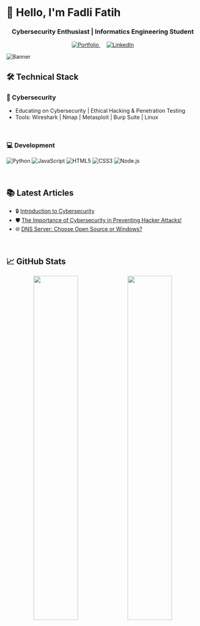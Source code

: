 # 👋 Hello, I'm Fadli Fatih

<h3 align="center">Cybersecurity Enthusiast | Informatics Engineering Student</h3>

<p align="center">
  <a href="https://fadlyfatih1.github.io/web-portfolio/" target="_blank">
    <img src="https://img.shields.io/badge/Portfolio-E66000?style=for-the-badge&logo=Firefox&logoColor=white" alt="Portfolio">
  </a> 
  <span>&nbsp;&nbsp;&nbsp;</span> <!-- Menambahkan jarak -->
  <a href="https://www.linkedin.com/in/fadly-madina/" target="_blank">
    <img src="https://img.shields.io/badge/LinkedIn-0A66C2?style=for-the-badge&logo=linkedin&logoColor=white" alt="LinkedIn">
  </a>
</p>

![Banner](https://raw.githubusercontent.com/fadlyfatih1/fadlyfatih1/team.jpeg)

## 🛠️ Technical Stack

### 🔐 Cybersecurity
- Educating on Cybersecurity | Ethical Hacking & Penetration Testing
- Tools: Wireshark | Nmap | Metasploit | Burp Suite | Linux

&ensp;

### 💻 Development
![Python](https://img.shields.io/badge/Python-3776AB?style=for-the-badge&logo=python&logoColor=white)
![JavaScript](https://img.shields.io/badge/JavaScript-F7DF1E?style=for-the-badge&logo=javascript&logoColor=black)
![HTML5](https://img.shields.io/badge/HTML5-E34F26?style=for-the-badge&logo=html5&logoColor=white)
![CSS3](https://img.shields.io/badge/CSS3-1572B6?style=for-the-badge&logo=css3&logoColor=white)
![Node.js](https://img.shields.io/badge/Node.js-43853D?style=for-the-badge&logo=node.js&logoColor=white)

&ensp;

## 📚 Latest Articles
<!-- BLOG-POST-LIST:START -->
- 🔒 [Introduction to Cybersecurity](https://lumbar-minnow-04f.notion.site/Cyber-Security-Fundamental-ddcbc80d66e248289d036f12786d21c5)
- 🛡️ [The Importance of Cybersecurity in Preventing Hacker Attacks!](https://www.kompasiana.com/fadlifatih8622/63c18ed74addee11db032f22/pentingnya-memahami-cyber-security-guna-menangkal-segala-jenis-serangan-hacker)
- 🌐 [DNS Server: Choose Open Source or Windows?](https://www.kompasiana.com/fadlifatih8622/671e471ec925c41597277813/dns-server-pilih-open-source-atau-windows)
<!-- BLOG-POST-LIST:END -->

&ensp;

## 📈 GitHub Stats

<p align="center">
  <img width="48%" src="https://github-readme-stats.vercel.app/api?username=fadlyfatih1&show_icons=true&theme=dark" />
  <img width="48%" src="https://github-readme-streak-stats.herokuapp.com/?user=fadlyfatih1&theme=dark" />
</p>
